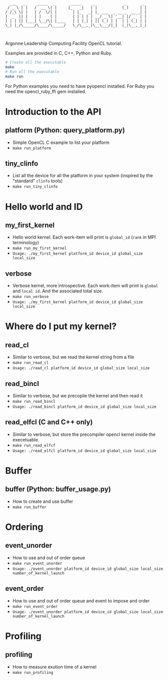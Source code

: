```
  ___   _     _____  _       _____     _             _       _ 
 / _ \ | |   /  __ \| |     |_   _|   | |           (_)     | |
/ /_\ \| |   | /  \/| |       | |_   _| |_ ___  _ __ _  __ _| |
|  _  || |   | |    | |       | | | | | __/ _ \| '__| |/ _` | |
| | | || |___| \__/\| |____   | | |_| | || (_) | |  | | (_| | |
\_| |_/\_____/\____/\_____/   \_/\__,_|\__\___/|_|  |_|\__,_|_|
                                                               
                                                               
```

Argonne Leadership Computing Facility OpenCL tutorial.

Examples are provided in C, C++, Python and Ruby.

```bash
# Create all the executable
make
# Run all the executable
make run
```

For Python examples you need to have pyopencl installed.
For Ruby you need the opencl_ruby_ffi gem installed.

# Introduction to the API

## platform (Python: query_platform.py)

- Simple OpenCL C example to list your platform
- `make run_platform`

## tiny_clinfo

- List all the device for all the platform in your system (inspired by the "standard" `clinfo` tools)
- `make run_tiny_clinfo`

# Hello world and ID

## my_first_kernel

- Hello world kernel. Each work-item will print is `global_id` (`rank` in MPI terminology)
- `make run_my_first_kernel`
- `Usage: ./my_first_kernel platform_id device_id global_size local_size`

## verbose

- Verbose kernel, more introspective. Each work-item will print is `global` and `local id`. And the associated total size.
- `make run_verbose`
- `Usage: ./my_first_kernel platform_id device_id global_size local_size`

# Where do I put my kernel?

## read_cl

- Similar to verbose, but we read the kernel string from a file
- `make run_read_cl`
- `Usage: ./read_cl platform_id device_id global_size local_size`


## read_bincl

- Similar to verbose, but we precopile the kernel and then read it
- `make run_read_bincl`
- `Usage: ./read_bincl platform_id device_id global_size local_size`


## read_elfcl (C and C++ only)

- Similar to verbose, but store the precompiler opencl kernel inside the execetuable.
- `make run_read_elfcf`
- `Usage: ./read_elfcl platform_id device_id global_size local_size`

# Buffer

## buffer (Python: buffer_usage.py)
- How to create and use buffer
- `make run_buffer `

# Ordering

## event_unorder

- How to use and out of order queue
- `make run_event_unorder`
- `Usage: ./event_unorder platform_id device_id global_size local_size number_of_kernel_launch`

##  event_order

- How to use and out of order queue and event to impose and order
- `make run_event_order`
- `Usage: ./event_unorder platform_id device_id global_size local_size number_of_kernel_launch`

# Profiling

## profiling
- How to measure exution time of a kernel
- `make run_profiling`
